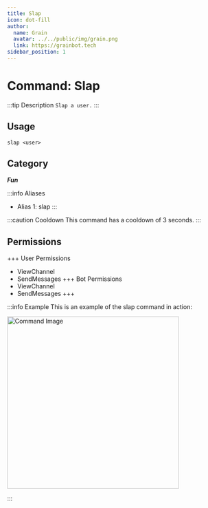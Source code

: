 ```yaml
---
title: Slap
icon: dot-fill
author:
  name: Grain
  avatar: ../../public/img/grain.png
  link: https://grainbot.tech
sidebar_position: 1
---
```



# Command: Slap

:::tip Description
`Slap a user.`
:::

## Usage

```
slap <user>
```

## Category

_**Fun**_

:::info Aliases
- Alias 1: slap
:::

:::caution Cooldown
This command has a cooldown of 3 seconds.
:::

## Permissions

+++ User Permissions
- ViewChannel
- SendMessages
+++ Bot Permissions
- ViewChannel
- SendMessages
+++

:::info Example
This is an example of the slap command in action:

<img src="https://media.discordapp.net/attachments/1191858536020451388/1191982136056614932/image.png?ex=65a76adf&is=6594f5df&hm=6c73bb9bae75d84c9a166d0fca253514245ba47d76cafc61e3b5693cab54d6ef&=&format=webp&quality=lossless&width=648&height=430" alt="Command Image" width="400"/>

:::
